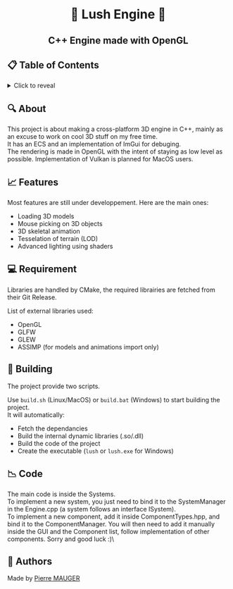 # <p align="center">🌿 Lush Engine 🌿</p>

## <p align="center">C++ Engine made with OpenGL</p>

## 📋 Table of Contents
<details>
<summary>Click to reveal</summary>

- [About](#-about)
- [Features](#-features)
- [Requirements](#-requirements)
- [Building](#-building)
- [Code](#-code)
- [Authors](#-authors)

</details>

## 🔍 About

This project is about making a cross-platform 3D engine in C++, mainly as an excuse to work on cool 3D stuff on my free time.\
It has an ECS and an implementation of ImGui for debuging.\
The rendering is made in OpenGL with the intent of staying as low level as possible. Implementation of Vulkan is planned for MacOS users.

## 📈 Features

Most features are still under developpement. Here are the main ones:

- Loading 3D models
- Mouse picking on 3D objects
- 3D skeletal animation
- Tesselation of terrain (LOD)
- Advanced lighting using shaders

## 💻 Requirement

Libraries are handled by CMake, the required librairies are fetched from their Git Release.

List of external libraries used:
- OpenGL
- GLFW
- GLEW
- ASSIMP (for models and animations import only)

## 🚧 Building

The project provide two scripts.

Use `build.sh` (Linux/MacOS) or `build.bat` (Windows) to start building the project.\
It will automatically:
- Fetch the dependancies
- Build the internal dynamic libraries (.so/.dll)
- Build the code of the project
- Create the executable (`lush` or `lush.exe` for Windows)

## 📉 Code

The main code is inside the Systems.\
To implement a new system, you just need to bind it to the SystemManager in the Engine.cpp (a system follows an interface ISystem).\
To implement a new component, add it inside ComponentTypes.hpp, and bind it to the ComponentManager. You will then need to add it manually inside the GUI and the Component list, follow implementation of other components. Sorry and good luck :)\

## 📣 Authors

Made by [Pierre MAUGER](https://github.com/PierreMauger)
